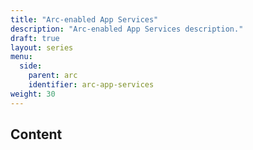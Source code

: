 ```yaml
---
title: "Arc-enabled App Services"
description: "Arc-enabled App Services description."
draft: true
layout: series
menu:
  side:
    parent: arc
    identifier: arc-app-services
weight: 30
---
```


## Content

